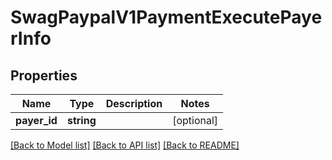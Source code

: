 # SwagPaypalV1PaymentExecutePayerInfo

## Properties
Name | Type | Description | Notes
------------ | ------------- | ------------- | -------------
**payer_id** | **string** |  | [optional] 

[[Back to Model list]](../../README.md#documentation-for-models) [[Back to API list]](../../README.md#documentation-for-api-endpoints) [[Back to README]](../../README.md)

